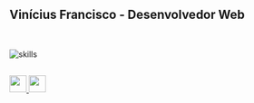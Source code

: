 ## Vinícius Francisco - Desenvolvedor Web

<br>


![skills](https://skillicons.dev/icons?i=laravel,typescript,react,nextjs,nodejs,nestjs,tailwindcss)

  
  ##
 
<div>
  <a href="mailto:vsantos067100@gmail.com" target="_blank">
    <img src="https://img.shields.io/badge/Gmail-D14836?style=for-the-badge&logo=gmail&logoColor=white" height="30" target="_blank">
  </a>
  <a href="https://www.linkedin.com/in/vsantos1711/" target="_blank">
    <img src="https://img.shields.io/badge/LinkedIn-0077B5?style=for-the-badge&logo=linkedin&logoColor=white" height="30" target="_blank">
  </a> 
</div>


